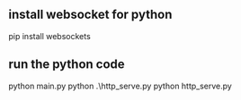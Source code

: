 ## install websocket for python
pip install websockets
## run the python code
python main.py
python .\http_serve.py
python http_serve.py